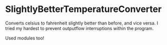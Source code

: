 # SlightlyBetterTemperatureConverter
Converts celsius to fahrenheit slightly better than before, and vice versa. I tried my hardest to prevent outputflow interruptions within the program. 

Used modules too!

